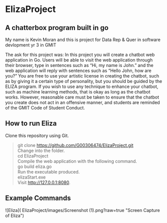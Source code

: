 # ElizaProject
## A chatterbox program built in go
My name is Kevin Moran and this is project for  Data Rep & Quer in software devlopment yr 3 in GMIT

The ask for this project was:
In this project you will create a chatbot web application in Go. Users will be able to visit the web application through their browser, type in sentences such as “Hi, my name is John.” and the web application will reply with sentences such as “Hello John, how are you?” You are free to use your artistic license in creating the chatbot, such as by giving it a certain type of personality, but you should be guided by the ELIZA program. If you wish to use any technique to enhance your chatbot, such as machine learning methods, that is okay as long as the chatbot works. However, reasonable care must be taken to ensure that the chatbot you create does not act in an offensive manner, and students are reminded of the GMIT Code of Student Conduct.
## How to run Eliza
Clone this repository using Git.  
 >git clone https://github.com/G00306474/ElizaProject.git  
Change into the folder.  
 >cd ElizaProject  
Compile the web application with the following command.  
 >go build eliza.go  
Run the executable produced.  
 >elizaStart.exe  
Visit http://127.0.0.1:8080.   


## Example Commands 
![Eliza]( ElizaProject/images/Screenshot (1).png?raw=true "Screen Capture of Eliza")


